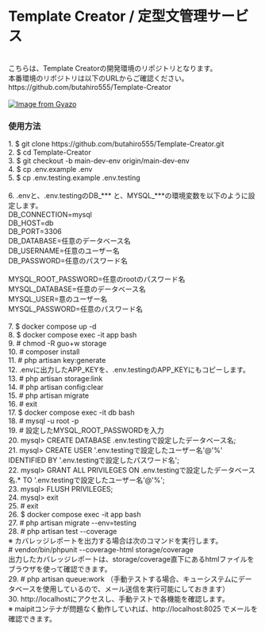 <h1>Template&nbsp;Creator / 定型文管理サービス</h1>
<br>
こちらは、Template Creatorの開発環境のリポジトリとなります。
<br>
本番環境のリポジトリは以下のURLからご確認ください。
<br>
https://github.com/butahiro555/Template-Creator
<br>
<br>
<a href="https://gyazo.com/68b0398f3b4ff2851b50b6b283326d3f">
  <img src="https://i.gyazo.com/68b0398f3b4ff2851b50b6b283326d3f.png" alt="Image from Gyazo">
</a>

<h3>使用方法</h3>
1. $ git clone https://github.com/butahiro555/Template-Creator.git
<br>
2. $ cd Template-Creator
<br>
3. $ git checkout -b main-dev-env origin/main-dev-env
<br>
4. $ cp .env.example .env
<br>
5. $ cp .env.testing.example .env.testing
<br>
<br>
6. .envと、.env.testingのDB_*** と、MYSQL_***の環境変数を以下のように設定します。
<br>
DB_CONNECTION=mysql
<br>
DB_HOST=db
<br>
DB_PORT=3306
<br>
DB_DATABASE=任意のデータベース名
<br>
DB_USERNAME=任意のユーザー名
<br>
DB_PASSWORD=任意のパスワード名
<br>
<br>
MYSQL_ROOT_PASSWORD=任意のrootのパスワード名
<br>
MYSQL_DATABASE=任意のデータベース名
<br>
MYSQL_USER=意のユーザー名
<br>
MYSQL_PASSWORD=任意のパスワード名
<br>
<br>
7. $ docker compose up -d
<br>
8. $ docker compose exec -it app bash
<br>
9. # chmod -R guo+w storage
<br>
10. # composer install
<br>
11. # php artisan key:generate
<br>
12. .envに出力したAPP_KEYを、.env.testingのAPP_KEYにもコピーします。
<br>
13. # php artisan storage:link
<br>
14. # php artisan config:clear
<br>
15. # php artisan migrate
<br>
16. # exit
<br>
17. $ docker compose exec -it db bash
<br>
18. # mysql -u root -p
<br>
19. # 設定したMYSQL_ROOT_PASSWORDを入力
<br>
20. mysql> CREATE DATABASE .env.testingで設定したデータベース名;
<br>
21. mysql> CREATE USER '.env.testingで設定したユーザー名'@'%' IDENTIFIED BY '.env.testingで設定したパスワード名';
<br>
22. mysql> GRANT ALL PRIVILEGES ON .env.testingで設定したデータベース名.* TO '.env.testingで設定したユーザー名'@'%';
<br>
23. mysql> FLUSH PRIVILEGES;
<br>
24. mysql> exit
<br>
25. # exit
<br>
26. $ docker compose exec -it app bash
<br>
27. # php artisan migrate --env=testing
<br>
28. # php artisan test --coverage
<br>
※ カバレッジレポートを出力する場合は次のコマンドを実行します。
<br>
# vendor/bin/phpunit --coverage-html storage/coverage
<br>
出力したカバレッジレポートは、storage/coverage直下にあるhtmlファイルをブラウザを使って確認できます。
<br>
29. # php artisan queue:work （手動テストする場合、キューシステムにデータベースを使用しているので、メール送信を実行可能にしておきます）
<br>
30. http://localhostにアクセスし、手動テストで各機能を確認します。
<br>
※ maipitコンテナが問題なく動作していれば、http://localhost:8025 でメールを確認できます。
<br>
